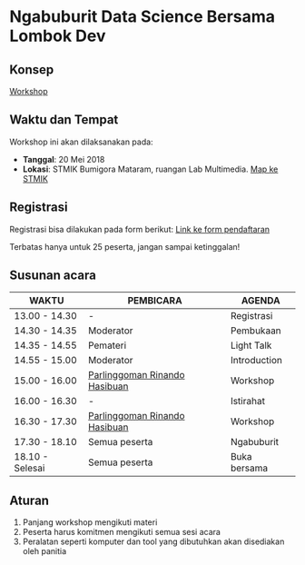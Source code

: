 # Ngabuburit Data Science Bersama Lombok Dev

## Konsep
[Workshop](https://github.com/LombokDev/wiki/blob/master/event-concepts/workshop.md)

## Waktu dan Tempat
Workshop ini akan dilaksanakan pada:
- **Tanggal**: 20 Mei 2018
- **Lokasi**: STMIK Bumigora Mataram, ruangan Lab Multimedia. [Map ke STMIK](https://goo.gl/maps/kfNdiknNiC92)

## Registrasi
Registrasi bisa dilakukan pada form berikut: [Link ke form pendaftaran](https://goo.gl/forms/7yPqWEXxt9QxjdSg2)

Terbatas hanya untuk 25 peserta, jangan sampai ketinggalan!

## Susunan acara
| WAKTU           | PEMBICARA     | AGENDA       |
|-----------------|---------------|--------------|
| 13.00 - 14.30   | -             | Registrasi   |
| 14.30 - 14.35   | Moderator     | Pembukaan    |
| 14.35 - 14.55   | Pemateri      | Light Talk   |
| 14.55 - 15.00   | Moderator     | Introduction |
| 15.00 - 16.00   | [Parlinggoman Rinando Hasibuan](https://www.linkedin.com/in/goman/)      | Workshop     |
| 16.00 - 16.30   | -             | Istirahat    |
| 16.30 - 17.30   | [Parlinggoman Rinando Hasibuan](https://www.linkedin.com/in/goman/)      | Workshop     |
| 17.30 - 18.10   | Semua peserta | Ngabuburit   |
| 18.10 - Selesai | Semua peserta | Buka bersama |

## Aturan
1. Panjang workshop mengikuti materi
2. Peserta harus komitmen mengikuti semua sesi acara
3. Peralatan seperti komputer dan tool yang dibutuhkan akan disediakan oleh panitia